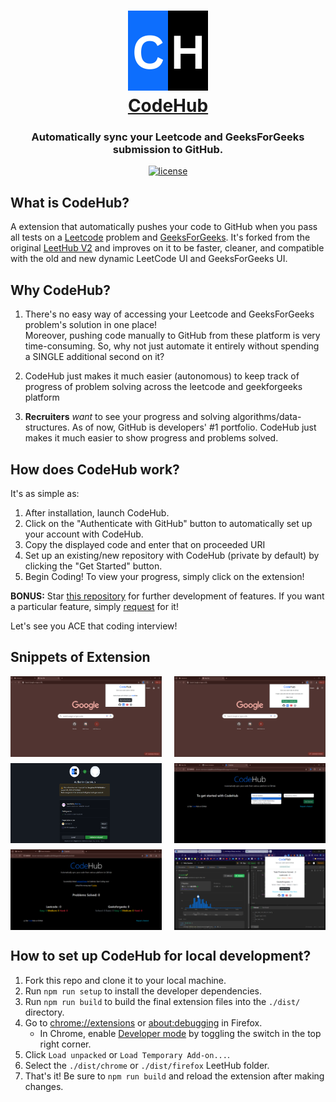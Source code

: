 
<h1 align="center">
<img src="assets/logo128.png" > <br>
    <a href="https://github.com/rishijain07/CodeHub/">CodeHub</a> 
</h1>
<h3 align="center">Automatically sync your Leetcode and GeeksForGeeks submission to GitHub.</h3>


<p align="center">
  <a href="https://github.com/rishijain07/CodeHub/blob/main/LICENSE">
    <img src="https://img.shields.io/badge/license-MIT-blue.svg" alt="license"/>
  </a>
</p>


## What is CodeHub?

A extension that automatically pushes your code to GitHub when you pass all tests on a [Leetcode](https://leetcode.com/) problem and [GeeksForGeeks](https://geeksforgeeks.org/explore). It's forked from the original [LeetHub V2](https://chromewebstore.google.com/detail/leethub-v2/mhanfgfagplhgemhjfeolkkdidbakocm) and improves on it to be faster, cleaner, and compatible with the old and new dynamic LeetCode UI and GeeksForGeeks UI.

## Why CodeHub?

1. There's no easy way of accessing your Leetcode  and GeeksForGeeks problem's solution in one place!  
Moreover, pushing code manually to GitHub from these platform is very time-consuming. So, why not just automate it entirely without spending a SINGLE additional second on it?

2. CodeHub just makes it much easier (autonomous) to keep track of progress of problem solving across the leetcode and geekforgeeks platform

3. **Recruiters** *want* to see your progress and solving algorithms/data-structures. As of now, GitHub is developers' #1 portfolio. CodeHub just makes it much easier to show progress and problems solved.

## How does CodeHub work?

It's as simple as:

1. After installation, launch CodeHub.
2. Click on the "Authenticate with GitHub" button to automatically set up your account with CodeHub.
3. Copy the displayed code and enter that on proceeded URI
4. Set up an existing/new repository with CodeHub (private by default) by clicking the "Get Started" button.
5. Begin Coding! To view your progress, simply click on the extension!

**BONUS:** Star [this repository](https://github.com/rishijain07/CodeHub) for further development of features. If you want a particular feature, simply [request](https://github.com/rishijain07/CodeHub/labels/enhancement) for it!

Let's see you ACE that coding interview!

## Snippets of Extension

<div style="display: flex; justify-content: space-between;">
    <img src="assets/popup-auth.png" alt="Popup View" style="width: 48%;">
    <img src="assets/device-code.png" alt="Device Code" style="width: 48%;">
</div>

<div style="display: flex; justify-content: space-between; margin-top: 10px;">
    <img src="assets/auth.png" alt="Auth Page" style="width: 48%;">
    <img src="assets/welcome.png" alt="Welcome Page" style="width: 48%;">
</div>

<div style="display: flex; justify-content: space-between; margin-top: 10px;">
    <img src="assets/stats.png" alt="Stats" style="width: 48%;">
    <img src="assets/stats-popup.png" alt="Popup Stats" style="width: 48%;">
</div>


## How to set up CodeHub for local development?

1. Fork this repo and clone it to your local machine.
2. Run `npm run setup` to install the developer dependencies.
3. Run `npm run build` to build the final extension files into the `./dist/` directory.
4. Go to [chrome://extensions](chrome://extensions) or [about:debugging](https://firefox-source-docs.mozilla.org/devtools-user/about_colon_debugging/index.html#extensions) in Firefox.
   - In Chrome, enable [Developer mode](https://support.google.com/chrome/a/answer/2714278) by toggling the switch in the top right corner.
5. Click `Load unpacked` or `Load Temporary Add-on...`.
6. Select the `./dist/chrome` or `./dist/firefox` LeetHub folder.
7. That's it! Be sure to `npm run build` and reload the extension after making changes.

